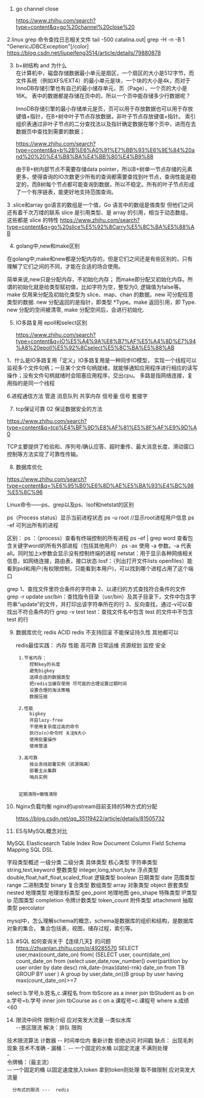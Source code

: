 1. go channel close 

	https://www.zhihu.com/search?type=content&q=go%20channel%20close%20
	
	
2.linux grep 命令查找日志相关文件
tail -500 catalina.out| grep -H -n -B 1 "GenericJDBCException"[/color]	
    https://blog.csdn.net/liupeifeng3514/article/details/79880878	
	
3. b+树结构 and  为什么	
	在计算机中，磁盘存储数据最小单元是扇区，一个扇区的大小是512字节，而文件系统（例如XFS/EXT4）的最小单元是块，一个块的大小是4k，而对于InnoDB存储引擎也有自己的最小储存单元，页（Page），一个页的大小是16K。
	表中的数据都是存储在页中的，所以一个页中能存储多少行数据呢？
	
	InnoDB存储引擎的最小存储单元是页，页可以用于存放数据也可以用于存放键值+指针，在B+树中叶子节点存放数据，非叶子节点存放键值+指针。
    索引组织表通过非叶子节点的二分查找法以及指针确定数据在哪个页中，进而在去数据页中查找到需要的数据；
	
	https://www.zhihu.com/search?type=content&q=b%2B%E6%A0%91%E7%BB%93%E6%9E%84%20and%20%20%E4%B8%BA%E4%BB%80%E4%B9%88
	
	
	由于B+树内部节点不需要存储data pointer，所以B+树单一节点存储的元素更多，使得查询的IO次数更少所有的查询都需要查找到叶节点，查询性能是稳定的，而B树每个节点都可能查询到数据，所以不稳定。所有的叶子节点形成了一个有序链表，能更好地支持范围查询。


3 .slice和array
	go语言的数组是一个值，Go 语言中的数组是值类型
	但他们之间还有着千次万缕的联系 slice 是引用类型、是 array 的引用，相当于动态数组， 这些都是 slice 的特性
	https://www.zhihu.com/search?type=content&q=go%20slice%E5%92%8Carry%E5%8C%BA%E5%88%AB


4. golang中,new和make区别

在golang中,make和new都是分配内存的，但是它们之间还是有些区别的，只有理解了它们之间的不同，才能在合适的场合使用。

简单来说,new只是分配内存，不初始化内存； 而make即分配又初始化内存。所谓的初始化就是给类型赋初值，比如字符为空，整型为0, 逻辑值为false等。
make 仅用来分配及初始化类型为 slice、map、chan 的数据。new 可分配任意类型的数据. new 分配返回的是指针，即类型 *Type。make 返回引用，即 Type. new 分配的空间被清零, make 分配空间后，会进行初始化.


5. IO多路复用 epoll和select区别
	
	https://www.zhihu.com/search?type=content&q=IO%E5%A4%9A%E8%B7%AF%E5%A4%8D%E7%94%A8%20epoll%E5%92%8Cselect%E5%8C%BA%E5%88%AB
	
1、什么是IO多路复用「定义」IO多路复用是一种同步IO模型，
实现一个线程可以监视多个文件句柄；一旦某个文件句柄就绪，就能够通知应用程序进行相应的读写操作；没有文件句柄就绪时会阻塞应用程序，交出cpu。
多路是指网络连接，复用指的是同一个线程

6.进程通信方法
管道
消息队列
共享内存
信号量
信号
套接字

7. tcp保证可靠
02 保证数据安全的方法

https://www.zhihu.com/search?type=content&q=tcp%E4%BF%9D%E8%AF%81%E5%8F%AF%E9%9D%A0

TCP主要提供了检验和、序列号/确认应答、超时重传、最大消息长度、滑动窗口控制等方法实现了可靠性传输。
	

8. 数据库优化

https://www.zhihu.com/search?type=content&q=%E6%95%B0%E6%8D%AE%E5%BA%93%E4%BC%98%E5%8C%96	
	
	
Linux命令——ps、grep以及ps、lsof和netstat的区别


ps（Process status）显示当前进程状态
ps -u root //显示root进程用户信息
ps -ef 可列出所有的进程

区别：
ps ：（process）查看有终端控制的所有进程
ps -ef | grep word 查看包含关键字word的所有外部进程（包括其他用户）
ps -ax 使用 -a 参数。-a 代表 all。同时加上x参数会显示没有控制终端的进程
netstat：用于显示各种网络相关信息，如网络连接，路由表，接口状态
losf：（列出打开文件lists openfiles）能看到pid和用户(有权限控制，只能看到本用户)，可以找到哪个进程占用了这个端口

grep
1、查找文件里符合条件的字符串
2、以递归的方式查找符合条件的文件
grep -r update usr/bin：查找指令目录（usr/bin）及其子目录下，文件中包含字符串“update”的文件，并打印出该字符串所在的行
3、反向查找，通过-v可以查找出不符合条件的行
grep -v test test：查找文件名中包含 test 的文件中不包含test 的行
 
	
	
9. 数据库优化
	redis ACID
	redis  不支持回滚 不能保证持久性  其他都可以
	
	redis最佳实践： 
		内存 性能 高可靠 日常运维 资源规划 监控 安全
		
		1.节省内存：
			控制key的长度
			避免bigkey
			选择合适的数据类型
			把redis当缓存使用 尽可能的合理设置过期时间
			设置合理的淘汰策略
			数据压缩
			
		2.性能
			bigkey
			开启lazy-free
			不使用复杂度过高的命令
			执行o(n)命令时 关注N大小
			使用批量操作
			使用管道
			
		3.高可靠
			按业务线部署实例（资源隔离）
			部署主从集群
			哨兵实例
		
		
		定期清除+懒惰清除



10. Nginx负载均衡  nginx的upstream目前支持的5种方式的分配
	
	https://blog.csdn.net/qq_35119422/article/details/81505732



11. ES与MySQL概念对比

MySQL	Elasticsearch
Table	 Index
Row	     Document
Column	 Field
Schema	 Mapping
SQL	     DSL


字段类型概述
一级分类	二级分类	具体类型
核心类型	字符串类型	string,text,keyword
整数类型	integer,long,short,byte
浮点类型	double,float,half_float,scaled_float
逻辑类型	boolean
日期类型	date
范围类型	range
二进制类型	binary
复合类型	数组类型	array
对象类型	object
嵌套类型	nested
地理类型	地理坐标类型	geo_point
地理地图	geo_shape
特殊类型	IP类型	ip
范围类型	completion
令牌计数类型	token_count
附件类型	attachment
抽取类型	percolator

mysql中，怎么理解schema的概念，schema是数据库的组织和结构，是数据库对象的集合，
集合包括表，视图，储存过程，索引等。


13. #SQL 如何查询关于【连续几天】的问题
https://zhuanlan.zhihu.com/p/49285570
SELECT user,max(count_date_on)
from(
(SELECT user, count(date_on) count_date_on
from 
(select user,date,row_number() over(partition by user order by date desc) rnk,date-(max(date)-rnk) date_on
from TB
GROUP BY user ) A
group by user,date_on))B
group by user
having max(count_date_on)>=7
	

select b.学号,b.姓名,c.课程名
from tbScore as a inner join tbStudent as b on a.学号=b.学号
inner join tbCourse as c on a.课程号=c.课程号
where a.成绩<60	
	
	
14.	限流中间件
    限制介绍
        应对突发大流量
            --类似水库         
            --景区限流
                解决：排队 限购
                
            
   技术限流算法
      计数器
         -- 时间单位内 重新计数 拒绝访问
            时间戳
         缺点：
            出现毛刺现象
            技术不准确
      -
      漏桶：
         -- 一个固定的水桶 以固定流速
              不满则处理   
      -   
      令牌桶：（最主流）	       
	     -- 一个固定的桶 以固定速度放入token
	        拿到token则处理
	     取不做限制 应对突发大流量  
	       
	       
	  分布式的限流 ---  redis   	
	
	
	
	
	
	
	
	
	
	
	
	
	
	
	